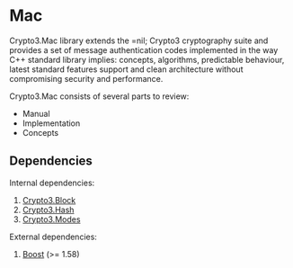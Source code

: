 # Mac

Crypto3.Mac library extends the =nil; Crypto3 cryptography suite and provides a set of message authentication codes implemented in the way C++ standard library implies: concepts, algorithms, predictable behaviour, latest standard features support and clean architecture without compromising security and performance.

Crypto3.Mac consists of several parts to review:

- Manual
- Implementation
- Concepts

## Dependencies

Internal dependencies:

1. [Crypto3.Block](https://github.com/nilfoundation/block.git)
2. [Crypto3.Hash](https://github.com/nilfoundation/hash.git)
3. [Crypto3.Modes](https://github.com/nilfoundation/modes.git)

External dependencies:

1. [Boost](https://boost.org) (>= 1.58)
